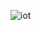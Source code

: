 ![iot](https://github.com/moezeddinetahar/competition-iot/assets/161537222/ee7bad18-18ce-47e8-9a18-16bae57378d1)
